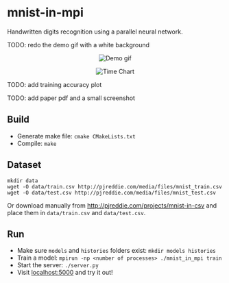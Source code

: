 # mnist-in-mpi
Handwritten digits recognition using a parallel neural network.

TODO: redo the demo gif with a white background
<p align="center">
  <img src="https://github.com/stefan1niculae/mnist-in-mpi/raw/master/demo.gif" alt="Demo gif"/>
</p>

<p align="center">
  <img src="https://github.com/stefan1niculae/mnist-in-mpi/raw/2D-array/doc/time-chart.png" alt="Time Chart"/>
</p>


TODO: add training accuracy plot

TODO: add paper pdf and a small screenshot


## Build

* Generate make file: `cmake CMakeLists.txt`
* Compile: `make`

## Dataset
```
mkdir data
wget -O data/train.csv http://pjreddie.com/media/files/mnist_train.csv
wget -O data/test.csv http://pjreddie.com/media/files/mnist_test.csv
```
Or download manually from http://pjreddie.com/projects/mnist-in-csv and place them in `data/train.csv` and `data/test.csv`.

## Run

* Make sure `models` and `histories` folders exist: `mkdir models histories`
* Train a model: `mpirun -np <number of processes> ./mnist_in_mpi train`
* Start the server: `./server.py`
* Visit [localhost:5000](http://localhost:5000) and try it out!

